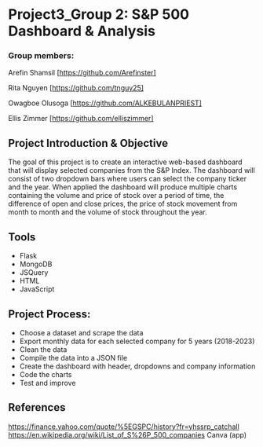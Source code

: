 # Project3_Group 2: S&P 500 Dashboard & Analysis
### Group members: 
Arefin Shamsil [https://github.com/Arefinster]

Rita Nguyen [https://github.com/tnguy25]

Owagboe Olusoga [https://github.com/ALKEBULANPRIEST]

Ellis Zimmer [https://github.com/elliszimmer]

## Project Introduction & Objective
The goal of this project is to create an interactive web-based dashboard that will display selected companies from the S&P Index. The dashboard will consist of two dropdown bars where users can select the company ticker and the year. When applied the dashboard will produce multiple charts containing the volume and price of stock over a period of time, the difference of open and close prices, the price of stock movement from month to month and the volume of stock throughout the year.

## Tools
- Flask
- MongoDB
- JSQuery
- HTML
- JavaScript

## Project Process: 
-	Choose a dataset and scrape the data
-	Export monthly data for each selected company for 5 years (2018-2023)
-	Clean the data 
-	Compile the data into a JSON file
-	Create the dashboard with header, dropdowns and company information
-	Code the charts
-	Test and improve

## References
https://finance.yahoo.com/quote/%5EGSPC/history?fr=yhssrp_catchall 
https://en.wikipedia.org/wiki/List_of_S%26P_500_companies
Canva (app)
